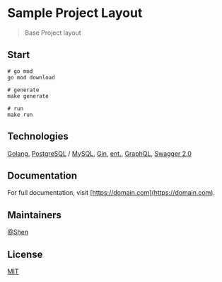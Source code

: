 # Sample Project Layout

> Base Project layout

## Start

```shell
# go mod
go mod download

# generate
make generate

# run
make run
```

## Technologies

[Golang](https://go.dev), [PostgreSQL](https://www.postgresql.org) / [MySQL](https://www.mysql.com), [Gin](https://github.com/gin-gonic/gin), [ent.](https://entgo.io), [GraphQL](https://graphql.org), [Swagger 2.0](https://github.com/swaggo/gin-swagger)

## Documentation

For full documentation, visit [https://domain.com](https://domain.com).

## Maintainers

[@Shen](https://github.com/haiyon)

## License

[MIT](LICENSE)
